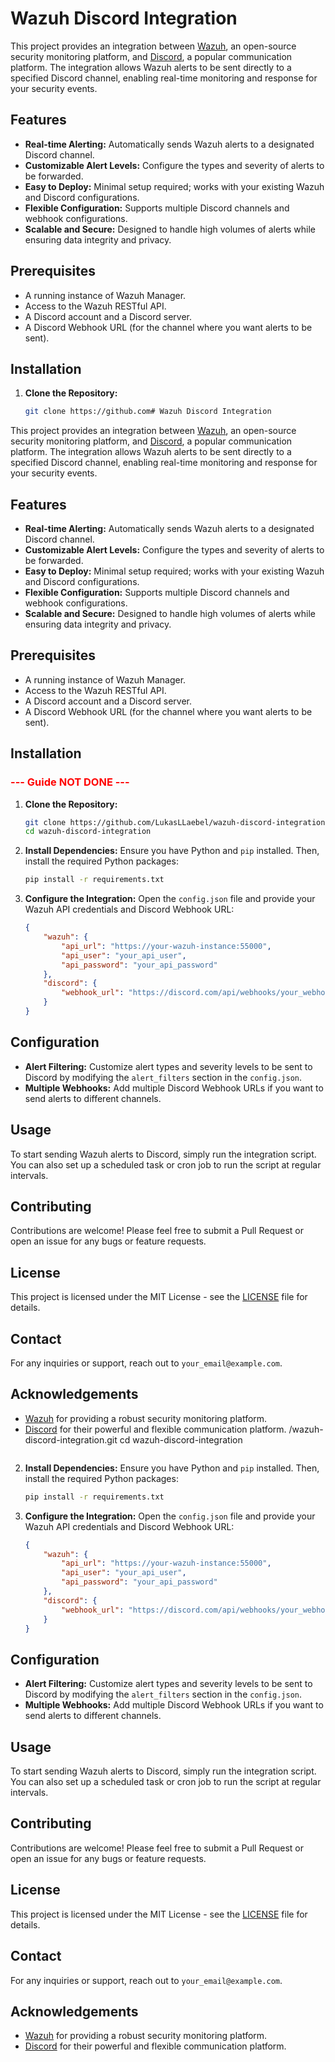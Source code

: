 # Wazuh Discord Integration

This project provides an integration between [Wazuh](https://wazuh.com/), an open-source security monitoring platform, and [Discord](https://discord.com/), a popular communication platform. The integration allows Wazuh alerts to be sent directly to a specified Discord channel, enabling real-time monitoring and response for your security events.

## Features

- **Real-time Alerting:** Automatically sends Wazuh alerts to a designated Discord channel.
- **Customizable Alert Levels:** Configure the types and severity of alerts to be forwarded.
- **Easy to Deploy:** Minimal setup required; works with your existing Wazuh and Discord configurations.
- **Flexible Configuration:** Supports multiple Discord channels and webhook configurations.
- **Scalable and Secure:** Designed to handle high volumes of alerts while ensuring data integrity and privacy.

## Prerequisites

- A running instance of Wazuh Manager.
- Access to the Wazuh RESTful API.
- A Discord account and a Discord server.
- A Discord Webhook URL (for the channel where you want alerts to be sent).

## Installation

1. **Clone the Repository:**
    ```bash
    git clone https://github.com# Wazuh Discord Integration

This project provides an integration between [Wazuh](https://wazuh.com/), an open-source security monitoring platform, and [Discord](https://discord.com/), a popular communication platform. The integration allows Wazuh alerts to be sent directly to a specified Discord channel, enabling real-time monitoring and response for your security events.

## Features

- **Real-time Alerting:** Automatically sends Wazuh alerts to a designated Discord channel.
- **Customizable Alert Levels:** Configure the types and severity of alerts to be forwarded.
- **Easy to Deploy:** Minimal setup required; works with your existing Wazuh and Discord configurations.
- **Flexible Configuration:** Supports multiple Discord channels and webhook configurations.
- **Scalable and Secure:** Designed to handle high volumes of alerts while ensuring data integrity and privacy.

## Prerequisites

- A running instance of Wazuh Manager.
- Access to the Wazuh RESTful API.
- A Discord account and a Discord server.
- A Discord Webhook URL (for the channel where you want alerts to be sent).

## Installation
### <span style="color: red;">--- Guide NOT DONE ---
1. **Clone the Repository:**
    ```bash
    git clone https://github.com/LukasLLaebel/wazuh-discord-integration.git
    cd wazuh-discord-integration
    ```

2. **Install Dependencies:**
    Ensure you have Python and `pip` installed. Then, install the required Python packages:
    ```bash
    pip install -r requirements.txt
    ```

3. **Configure the Integration:**
   Open the `config.json` file and provide your Wazuh API credentials and Discord Webhook URL:
    ```json
    {
        "wazuh": {
            "api_url": "https://your-wazuh-instance:55000",
            "api_user": "your_api_user",
            "api_password": "your_api_password"
        },
        "discord": {
            "webhook_url": "https://discord.com/api/webhooks/your_webhook_id/your_webhook_token"
        }
    }
    ```

## Configuration

- **Alert Filtering:** Customize alert types and severity levels to be sent to Discord by modifying the `alert_filters` section in the `config.json`.
- **Multiple Webhooks:** Add multiple Discord Webhook URLs if you want to send alerts to different channels.

## Usage

To start sending Wazuh alerts to Discord, simply run the integration script. You can also set up a scheduled task or cron job to run the script at regular intervals.

## Contributing

Contributions are welcome! Please feel free to submit a Pull Request or open an issue for any bugs or feature requests.

## License

This project is licensed under the MIT License - see the [LICENSE](LICENSE) file for details.

## Contact

For any inquiries or support, reach out to `your_email@example.com`.

## Acknowledgements

- [Wazuh](https://wazuh.com/) for providing a robust security monitoring platform.
- [Discord](https://discord.com/) for their powerful and flexible communication platform.
/wazuh-discord-integration.git
    cd wazuh-discord-integration
    ```

2. **Install Dependencies:**
    Ensure you have Python and `pip` installed. Then, install the required Python packages:
    ```bash
    pip install -r requirements.txt
    ```

3. **Configure the Integration:**
   Open the `config.json` file and provide your Wazuh API credentials and Discord Webhook URL:
    ```json
    {
        "wazuh": {
            "api_url": "https://your-wazuh-instance:55000",
            "api_user": "your_api_user",
            "api_password": "your_api_password"
        },
        "discord": {
            "webhook_url": "https://discord.com/api/webhooks/your_webhook_id/your_webhook_token"
        }
    }
    ```


## Configuration

- **Alert Filtering:** Customize alert types and severity levels to be sent to Discord by modifying the `alert_filters` section in the `config.json`.
- **Multiple Webhooks:** Add multiple Discord Webhook URLs if you want to send alerts to different channels.

## Usage

To start sending Wazuh alerts to Discord, simply run the integration script. You can also set up a scheduled task or cron job to run the script at regular intervals.

## Contributing

Contributions are welcome! Please feel free to submit a Pull Request or open an issue for any bugs or feature requests.

## License

This project is licensed under the MIT License - see the [LICENSE](LICENSE) file for details.

## Contact

For any inquiries or support, reach out to `your_email@example.com`.

## Acknowledgements

- [Wazuh](https://wazuh.com/) for providing a robust security monitoring platform.
- [Discord](https://discord.com/) for their powerful and flexible communication platform.
